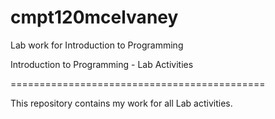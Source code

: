 # cmpt120mcelvaney
Lab work for Introduction to Programming

Introduction to Programming - Lab Activities

============================================

This repository contains my work for all Lab activities.
